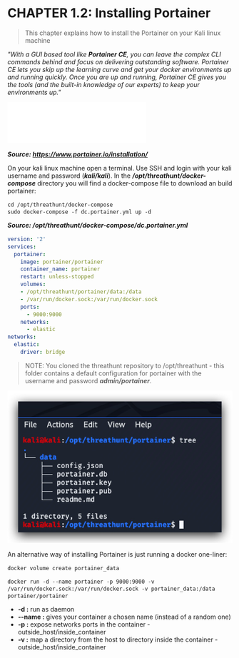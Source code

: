 #   CHAPTER 1.2: Installing Portainer
>This chapter explains how to install the Portainer on your Kali linux machine

_"With a GUI based tool like **Portainer CE**, you can leave the complex CLI commands behind and focus on delivering outstanding software. Portainer CE lets you skip up the learning curve and get your docker environments up and running quickly. Once you are up and running, Portainer CE gives you the tools (and the built-in knowledge of our experts) to keep your environments up."_

![Screenshot command](./1.2/assets/01-portainerlogo.jpg)

***Source: https://www.portainer.io/installation/***

On your kali linux machine open a terminal. Use SSH and login with your kali username and password (***kali/kali***). In the ***/opt/threathunt/docker-compose*** directory you will find a docker-compose file to download an build portainer:

```code
cd /opt/threathunt/docker-compose
sudo docker-compose -f dc.portainer.yml up -d
```
***Source: /opt/threathunt/docker-compose/dc.portainer.yml***
```yml
version: '2'
services:
  portainer:
    image: portainer/portainer
    container_name: portainer
    restart: unless-stopped
    volumes:
    - /opt/threathunt/portainer/data:/data
    - /var/run/docker.sock:/var/run/docker.sock
    ports:
      - 9000:9000
    networks:
      - elastic
networks:
  elastic:
    driver: bridge
```

> NOTE: You cloned the threathunt repository to /opt/threathunt - this folder contains a default configuration for portainer with the username and password ***admin/portainer***. 

![Screenshot command](./1.2/assets/01-portainer.jpg)

An alternative way of installing Portainer is just running a docker one-liner:

```code
docker volume create portainer_data
```
```code
docker run -d --name portainer -p 9000:9000 -v /var/run/docker.sock:/var/run/docker.sock -v portainer_data:/data portainer/portainer 
```
- **-d :** run as daemon
- **--name :** gives your container a chosen name (instead of a random one)
- **-p :** expose networks ports in the container - outside_host/inside_container
- **-v :** map a directory from the host to directory inside the container - outside_host/inside_container
  
